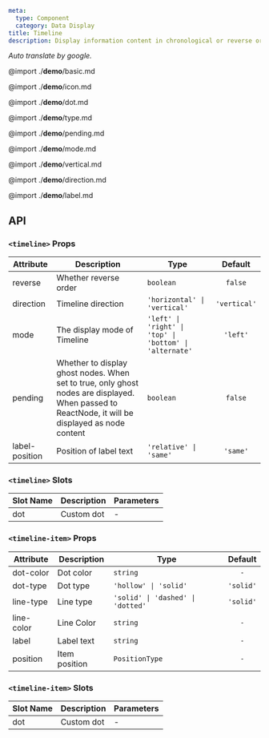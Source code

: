 ```yaml
meta:
  type: Component
  category: Data Display
title: Timeline
description: Display information content in chronological or reverse order.
```

*Auto translate by google.*

@import ./__demo__/basic.md

@import ./__demo__/icon.md

@import ./__demo__/dot.md

@import ./__demo__/type.md

@import ./__demo__/pending.md

@import ./__demo__/mode.md

@import ./__demo__/vertical.md

@import ./__demo__/direction.md

@import ./__demo__/label.md

## API


### `<timeline>` Props

|Attribute|Description|Type|Default|
|---|---|---|:---:|
|reverse|Whether reverse order|`boolean`|`false`|
|direction|Timeline direction|`'horizontal' \| 'vertical'`|`'vertical'`|
|mode|The display mode of Timeline|`'left' \| 'right' \| 'top' \| 'bottom' \| 'alternate'`|`'left'`|
|pending|Whether to display ghost nodes. When set to true, only ghost nodes are displayed. When passed to ReactNode, it will be displayed as node content|`boolean`|`false`|
|label-position|Position of label text|`'relative' \| 'same'`|`'same'`|
### `<timeline>` Slots

|Slot Name|Description|Parameters|
|---|---|---|
|dot|Custom dot|-|




### `<timeline-item>` Props

|Attribute|Description|Type|Default|
|---|---|---|:---:|
|dot-color|Dot color|`string`|`-`|
|dot-type|Dot type|`'hollow' \| 'solid'`|`'solid'`|
|line-type|Line type|`'solid' \| 'dashed' \| 'dotted'`|`'solid'`|
|line-color|Line Color|`string`|`-`|
|label|Label text|`string`|`-`|
|position|Item position|`PositionType`|`-`|
### `<timeline-item>` Slots

|Slot Name|Description|Parameters|
|---|---|---|
|dot|Custom dot|-|


